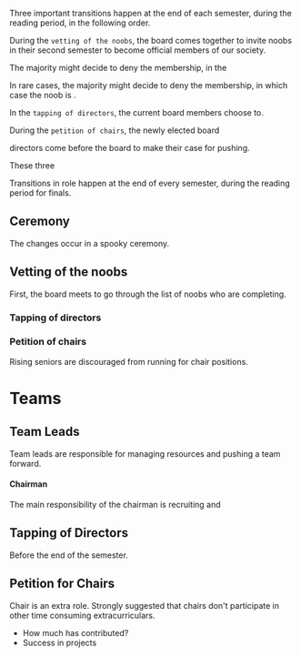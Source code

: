 
Three important transitions happen at the end of each semester, during the reading period, in the following order.

During the `vetting of the noobs`, the board comes together to invite noobs in their second semester to become official members of our society.

The majority might decide to deny the membership, in the

In rare cases, the majority might decide to deny the membership, in which case the noob is .

In the `tapping of directors`, the current board members choose to.

During the `petition of chairs`, the newly elected board

directors come before the board to make their case for pushing.

These three

Transitions in role happen at the end of every semester, during the reading period for finals.

## Ceremony

The changes occur in a spooky ceremony.

## Vetting of the noobs

First, the board meets to go through the list of noobs who are completing.

### Tapping of directors

### Petition of chairs

Rising seniors are discouraged from running for chair positions.

# Teams

## Team Leads

Team leads are responsible for managing resources and pushing a team forward.

#### Chairman

The main responsibility of the chairman is recruiting and

## Tapping of Directors

Before the end of the semester.

## Petition for Chairs

Chair is an extra role. Strongly suggested that chairs don't participate in other time consuming extracurriculars.

* How much has contributed?
* Success in projects
